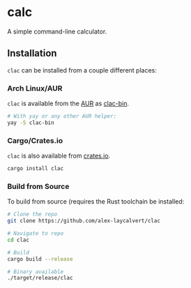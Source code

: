 # calc

A simple command-line calculator.

## Installation

`clac` can be installed from a couple different places:

### Arch Linux/AUR

`clac` is available from the [AUR](https://aur.archlinux.org) as [clac-bin](https://aur.archlinux.org/packages/clac-bin).

```bash
# With yay or any other AUR helper:
yay -S clac-bin
```

### Cargo/Crates.io

`clac` is also available from [crates.io](https://crates.io).

```bash
cargo install clac
```

### Build from Source

To build from source (requires the Rust toolchain be installed:

```bash
# Clone the repo
git clone https://github.com/alex-laycalvert/clac

# Navigate to repo
cd clac

# Build
cargo build --release

# Binary available
./target/release/clac
```
